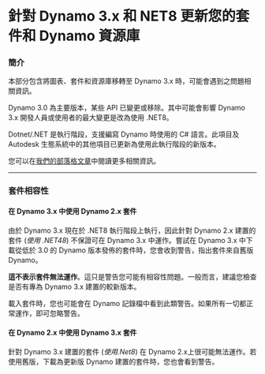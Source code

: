 # 針對 Dynamo 3.x 和 NET8 更新您的套件和 Dynamo 資源庫

### 簡介 <a href="#introduction" id="introduction"></a>

本部分包含將圖表、套件和資源庫移轉至 Dynamo 3.x 時，可能會遇到之問題相關資訊。

Dynamo 3.0 為主要版本，某些 API 已變更或移除。其中可能會影響 Dynamo 3.x 開發人員或使用者的最大變更是改為使用 .NET8。

Dotnet/.NET 是執行階段，支援編寫 Dynamo 時使用的 C# 語言。此項目及 Autodesk 生態系統中的其他項目已更新為使用此執行階段的新版本。

您可以在[我們的部落格文章](https://dynamobim.org/dynamo-on-net-8/)中閱讀更多相關資訊。
***

### 套件相容性 <a href="#package-compatibility" id="package-compatibility"></a>

#### 在 Dynamo 3.x 中使用 Dynamo 2.x 套件 
由於 Dynamo 3.x 現在於 .NET8 執行階段上執行，因此針對 Dynamo 2.x 建置的套件 (*使用 .NET48*) 不保證可在 Dynamo 3.x 中運作。嘗試在 Dynamo 3.x 中下載從低於 3.0 的 Dynamo 版本發佈的套件時，您會收到警告，指出套件來自舊版 Dynamo。 

**這不表示套件無法運作**。這只是警告您可能有相容性問題。一般而言，建議您檢查是否有專為 Dynamo 3.x 建置的較新版本。

載入套件時，您也可能會在 Dynamo 記錄檔中看到此類警告。如果所有一切都正常運作，即可忽略警告。

#### 在 Dynamo 2.x 中使用 Dynamo 3.x 套件 

針對 Dynamo 3.x 建置的套件 (*使用.Net8*) 在 Dynamo 2.x上很可能無法運作。若使用舊版，下載為更新版 Dynamo 建置的套件時，您也會看到警告。


